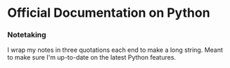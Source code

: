 # Official Documentation on Python

### Notetaking
I wrap my notes in three quotations each end to make a long string.
Meant to make sure I'm up-to-date on the latest Python features.